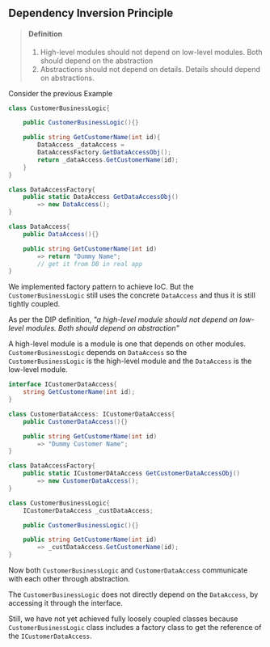 ## Dependency Inversion Principle

> #### Definition
> 1. High-level modules should not depend on low-level modules. Both should depend on the abstraction
> 2. Abstractions should not depend on details. Details should depend on abstractions.

Consider the previous Example
```C#
class CustomerBusinessLogic{

    public CustomerBusinessLogic(){}

    public string GetCustomerName(int id){
        DataAccess _dataAccess = 
        DataAccessFactory.GetDataAccessObj();
        return _dataAccess.GetCustomerName(id);
    }
}

class DataAccessFactory{
    public static DataAccess GetDataAccessObj()
        => new DataAccess();
}

class DataAccess{
    public DataAccess(){}

    public string GetCustomerName(int id)
        => return "Dummy Name";
        // get it from DB in real app
}
```

We implemented factory pattern to achieve IoC. But the `CustomerBusinessLogic` still uses the concrete `DataAccess` and thus it is still tightly coupled.  

As per the DIP definition, *"a high-level module should not depend on low-level modules. Both should depend on abstraction"*

A high-level module is a module is one that depends on other modules. `CustomerBusinessLogic` depends on `DataAccess` so the `CustomerBusinessLogic` is the high-level module and the `DataAccess` is the low-level module.

```C#
interface ICustomerDataAccess{
    string GetCustomerName(int id);
}

class CustomerDataAccess: ICustomerDataAccess{
    public CustomerDataAccess(){}

    public string GetCustomerName(int id)
        => "Dummy Customer Name";
}

class DataAccessFactory{
    public static ICustomerDAtaAccess GetCustomerDataAccessObj()
        => new CustomerDataAccess();
}

class CustomerBusinessLogic{
    ICustomerDataAccess _custDataAccess;

    public CustomerBusinessLogic(){}

    public string GetCustomerName(int id)
        => _custDataAccess.GetCustomerName(id);
}
```

Now both `CustomerBusinessLogic` and `CustomerDataAccess` communicate with each other through abstraction. 

The `CustomerBusinessLogic` does not directly depend on the `DataAccess`, by accessing it through the interface.

Still, we have not yet achieved fully loosely coupled classes because `CustomerBusinessLogic` class includes a factory class to get the reference of the `ICustomerDataAccess`. 